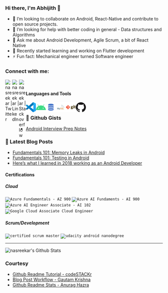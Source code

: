 ### Hi there, I'm Abhijith 👋

<!--
**nasreekar/nasreekar** is a ✨ _special_ ✨ repository because its `README.md` (this file) appears on your GitHub profile.

Here are some ideas to get you started:
-->

- 👯 I’m looking to collaborate on Android, React-Native and contribute to open source projects.
- 🤔 I’m looking for help with better coding in general - Data structures and Algorithms
- 💬 Ask me about Android Development, Agile Scrum, a bit of React Native
- 🧩 Recently started learning and working on Flutter development
- ⚡ Fun fact: Mechanical engineer turned Software engineer

### Connect with me:

[<img align="left" alt="nasreekar | Twitter" width="22px" src="https://cdn.jsdelivr.net/npm/simple-icons@v3/icons/twitter.svg" />](https://twitter.com/abhijithnalla)
[<img align="left" alt="nasreekar | LinkedIn" width="22px" src="https://cdn.jsdelivr.net/npm/simple-icons@v3/icons/linkedin.svg" />](https://www.linkedin.com/in/abhijithsreekar/)
[<img align="left" alt="nasreekar | Stackoverflow" width="22px" src="https://cdn.jsdelivr.net/npm/simple-icons@v3/icons/stackoverflow.svg" />](https://stackoverflow.com/users/6169668/asn)

<br/>

#### Languages and Tools

<img align="left" alt="Visual Studio Code" width="32px" src="https://raw.githubusercontent.com/github/explore/80688e429a7d4ef2fca1e82350fe8e3517d3494d/topics/visual-studio-code/visual-studio-code.png" />
<img align="left" alt="android" width="32px" src="https://raw.githubusercontent.com/github/explore/80688e429a7d4ef2fca1e82350fe8e3517d3494d/topics/android/android.png" />
<img align="left" alt="SQL" width="32px" src="https://raw.githubusercontent.com/github/explore/80688e429a7d4ef2fca1e82350fe8e3517d3494d/topics/sql/sql.png" />
<img align="left" alt="mysql" width="32px" src="https://raw.githubusercontent.com/github/explore/80688e429a7d4ef2fca1e82350fe8e3517d3494d/topics/mysql/mysql.png" />
<img align="left" alt="Git" width="32px" src="https://raw.githubusercontent.com/github/explore/80688e429a7d4ef2fca1e82350fe8e3517d3494d/topics/git/git.png" />
<img align="left" alt="github" width="32px" src="https://raw.githubusercontent.com/github/explore/78df643247d429f6cc873026c0622819ad797942/topics/github/github.png" />

<br/>


### 📕 Github Gists
- [Android Interview Prep Notes](https://gist.github.com/nasreekar/365262930f73bc33ee4d6fbbd596932c)

### 📕 Latest Blog Posts

<!-- BLOG-POST-LIST:START -->
- [Fundamentals 101: Memory Leaks in Android](https://medium.com/@abhijith.nalla/fundamentals-101-memory-leaks-in-android-c0044886949c?source=rss-e903ccda071b------2)
- [Fundamentals 101: Testing in Android](https://medium.com/@abhijith.nalla/fundamentals-101-testing-in-android-912e7d85a50?source=rss-e903ccda071b------2)
- [Here’s what I learned in 2018 working as an Android Developer](https://medium.com/@abhijith.nalla/heres-what-i-learned-in-2018-working-as-an-android-developer-32f4fc3afff1?source=rss-e903ccda071b------2)
<!-- BLOG-POST-LIST:END -->

#### Certifications

##### Cloud
<code><img height= "60" alt="Azure Fundamentals - AZ 900" src="https://images.credly.com/images/be8fcaeb-c769-4858-b567-ffaaa73ce8cf/image.png"></code>
<code><img height= "60" alt="Azure AI Fundaments - AI 900" src="https://images.credly.com/images/4136ced8-75d5-4afb-8677-40b6236e2672/azure-ai-fundamentals-600x600.png"></code>
<code><img height= "60" alt="Azure AI Engineer Associate - AI 102" src="https://images.credly.com/images/61f56aa4-16fd-403c-90bc-1d90dba1fa99/image.png"></code>
<code><img height= "60" alt="Google Cloud Associate Cloud Engineer" src="https://k21academy.com/wp-content/uploads/2020/12/GCP-ACE.png"></code>

##### Scrum/Development
<code><img height= "60" alt="certified scrum master" src="https://i.ibb.co/m5RM2Sb/csm.jpg"></code>
<code><img height= "60" alt="udacity android nanodegree" src="https://i.ibb.co/G355Gq2/udacity.jpg"></code>

---

<img align="left" alt="nasreekar's Github Stats" src="https://github-readme-stats.vercel.app/api?username=nasreekar&show_icons=true&hide_border=true" />

<br />

### Courtesy

- [Github Readme Tutorial - codeSTACKr](https://www.youtube.com/watch?v=ECuqb5Tv9qI)
- [Blog Post Workflow - Gautam Krishna](https://github.com/gautamkrishnar/blog-post-workflow)
- [Github Readme Stats - Anurag Hazra](https://github.com/anuraghazra/github-readme-stats)
